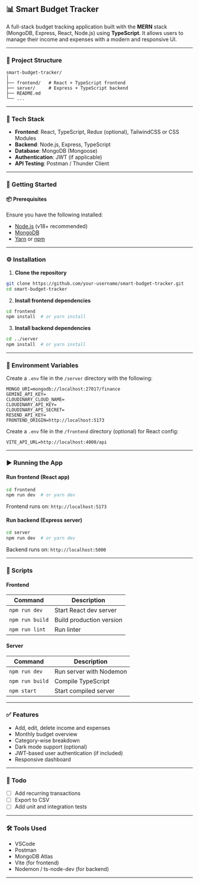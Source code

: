
## 📊 Smart Budget Tracker

A full-stack budget tracking application built with the **MERN** stack (MongoDB, Express, React, Node.js) using **TypeScript**. It allows users to manage their income and expenses with a modern and responsive UI.

---

### 📁 Project Structure

```
smart-budget-tracker/
│
├── frontend/   # React + TypeScript frontend
├── server/     # Express + TypeScript backend
├── README.md
└── ...
```

---

### 🧰 Tech Stack

* **Frontend**: React, TypeScript, Redux (optional), TailwindCSS or CSS Modules
* **Backend**: Node.js, Express, TypeScript
* **Database**: MongoDB (Mongoose)
* **Authentication**: JWT (if applicable)
* **API Testing**: Postman / Thunder Client

---

### 🚀 Getting Started

#### 📦 Prerequisites

Ensure you have the following installed:

* [Node.js](https://nodejs.org/) (v18+ recommended)
* [MongoDB](https://www.mongodb.com/)
* [Yarn](https://yarnpkg.com/) or [npm](https://www.npmjs.com/)

---

### ⚙️ Installation

1. **Clone the repository**

```bash
git clone https://github.com/your-username/smart-budget-tracker.git
cd smart-budget-tracker
```

2. **Install frontend dependencies**

```bash
cd frontend
npm install  # or yarn install
```

3. **Install backend dependencies**

```bash
cd ../server
npm install  # or yarn install
```

---

### 🧪 Environment Variables

Create a `.env` file in the `/server` directory with the following:

```
MONGO_URI=mongodb://localhost:27017/finance
GEMINI_API_KEY=
CLOUDINARY_CLOUD_NAME=
CLOUDINARY_API_KEY=
CLOUDINARY_API_SECRET=
RESEND_API_KEY=
FRONTEND_ORIGIN=http://localhost:5173
```

Create a `.env` file in the `/frontend` directory (optional) for React config:

```
VITE_API_URL=http://localhost:4000/api
```

---

### ▶️ Running the App

#### Run **frontend** (React app)

```bash
cd frontend
npm run dev  # or yarn dev
```

Frontend runs on: `http://localhost:5173`

#### Run **backend** (Express server)

```bash
cd server
npm run dev  # or yarn dev
```

Backend runs on: `http://localhost:5000`

---

### 🔧 Scripts

#### Frontend

| Command         | Description              |
| --------------- | ------------------------ |
| `npm run dev`   | Start React dev server   |
| `npm run build` | Build production version |
| `npm run lint`  | Run linter               |

#### Server

| Command         | Description             |
| --------------- | ----------------------- |
| `npm run dev`   | Run server with Nodemon |
| `npm run build` | Compile TypeScript      |
| `npm start`     | Start compiled server   |

---

### ✅ Features

* Add, edit, delete income and expenses
* Monthly budget overview
* Category-wise breakdown
* Dark mode support (optional)
* JWT-based user authentication (if included)
* Responsive dashboard

---

### 📌 Todo

* [ ] Add recurring transactions
* [ ] Export to CSV
* [ ] Add unit and integration tests

---

### 🛠️ Tools Used

* VSCode
* Postman
* MongoDB Atlas
* Vite (for frontend)
* Nodemon / ts-node-dev (for backend)

---
